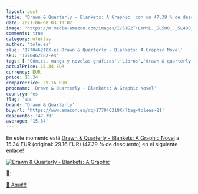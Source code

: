 ```yaml
---
layout: post
title: 'Drawn & Quarterly - Blankets: A Graphic  con un 47.39 % de descuento'
date: 2021-06-08 03:10:02
image: 'https://m.media-amazon.com/images/I/51G2T+LmMtL._SL500_._SL400_.jpg'
comments: true
category: ofertas
author: 'tole.es'
slug: '177046218X-es Drawn & Quarterly - Blankets: A Graphic Novel'
sku: '177046218X-es'
tags: [ 'Cómics, manga y novelas gráficas','Libros','drawn & quarterly', ]
actualPrice: 15.34 EUR
currency: EUR
price: 15.34
comparePrice: 29.16 EUR
prodname: 'Drawn & Quarterly - Blankets: A Graphic Novel'
country: 'es'
flag: '🇪🇸'
brand: 'Drawn & Quarterly'
buyurl: 'https://www.amazon.es/dp/177046218X/?tag=tolees-21'
descuento: '47.39'
average: '15.34'
---
```


En este momento está [Drawn & Quarterly - Blankets: A Graphic Novel](https://www.amazon.es/dp/177046218X/?tag=tolees-21) a 15.34 EUR (original: 29.16 EUR) (47.39 %  de descuento) en el siguiente enlace!

[![Drawn & Quarterly - Blankets: A Graphic ](https://m.media-amazon.com/images/I/51G2T+LmMtL._SL500_._SL400_.jpg)](https://www.amazon.es/dp/177046218X/?tag=tolees-21)

🔎:


[🛒 Aquí!!!](https://www.amazon.es/dp/177046218X/?tag=tolees-21)
